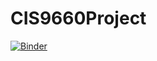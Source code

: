 # CIS9660Project
[![Binder](http://mybinder.org/badge.svg)](http://mybinder.org/v2/gh/Syedhossain3/CIS9660Project/main)
